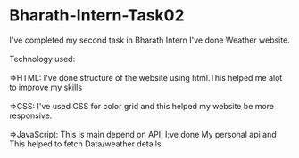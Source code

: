 # Bharath-Intern-Task02
I've completed my second task in Bharath Intern 
I've done Weather website.
<br><br>
Technology used:
<br><br>
=>HTML: I've done structure of the website using html.This helped me alot to improve my skills
<br><br>
=>CSS: I've used CSS for color grid and this helped my website be more responsive.
<br><br>
=>JavaScript: This is main depend on API. I;ve done My personal api and This helped to fetch Data/weather details.
<br><br>
